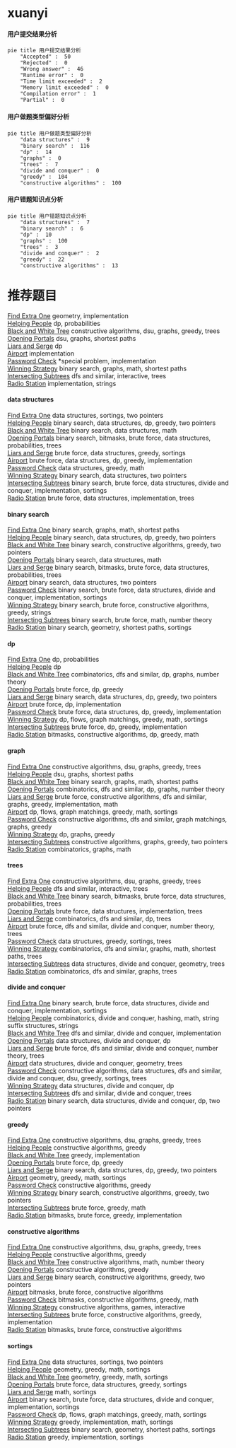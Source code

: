 # xuanyi
<!-- tabs:start -->
#### **用户提交结果分析**

```mermaid
pie title 用户提交结果分析
    "Accepted" :  50
    "Rejected" :  0
    "Wrong answer" :  46
    "Runtime error" :  0
    "Time limit exceeded" :  2
    "Memory limit exceeded" :  0
    "Compilation error" :  1
    "Partial" :  0
```
#### **用户做题类型偏好分析**

```mermaid
pie title 用户做题类型偏好分析
    "data structures" :  9
    "binary search" :  116
    "dp" :  14
    "graphs" :  0
    "trees" :  7
    "divide and conquer" :  0
    "greedy" :  104
    "constructive algorithms" :  100
```
#### **用户错题知识点分析**

```mermaid
pie title 用户错题知识点分析
    "data structures" :  7
    "binary search" :  6
    "dp" :  10
    "graphs" :  100
    "trees" :  3
    "divide and conquer" :  2
    "greedy" :  22
    "constructive algorithms" :  13
```
<!-- tabs:end -->
# 推荐题目
[Find Extra One](http://codeforces.com/problemset/problem/900/A)		geometry,
                        implementation		  
[Helping People](http://codeforces.com/problemset/problem/494/C)		dp,
                        probabilities		  
[Black and White Tree](http://codeforces.com/problemset/problem/260/D)		constructive algorithms,
                        dsu,
                        graphs,
                        greedy,
                        trees		  
[Opening Portals](http://codeforces.com/problemset/problem/196/E)		dsu,
                        graphs,
                        shortest paths		  
[Liars and Serge](http://codeforces.com/problemset/problem/256/D)		dp		  
[Airport](http://codeforces.com/problemset/problem/218/B)		implementation		  
[Password Check](http://codeforces.com/problemset/problem/411/A)		*special problem,
                        implementation		  
[Winning Strategy](http://codeforces.com/problemset/problem/97/C)		binary search,
                        graphs,
                        math,
                        shortest paths		  
[Intersecting Subtrees](https://codeforces.com/contest/1074/problem/B)		dfs and similar,
                        interactive,
                        trees		  
[Radio Station](http://codeforces.com/problemset/problem/918/B)		implementation,
                        strings		  
<!-- tabs:start -->
#### **data structures**
[Find Extra One](http://codeforces.com/problemset/problem/1396/D)		data structures,
                        sortings,
                        two pointers		  
[Helping People](http://codeforces.com/problemset/problem/1492/C)		binary search,
                        data structures,
                        dp,
                        greedy,
                        two pointers		  
[Black and White Tree](http://codeforces.com/problemset/problem/1490/G)		binary search,
                        data structures,
                        math		  
[Opening Portals](http://codeforces.com/problemset/problem/1479/D)		binary search,
                        bitmasks,
                        brute force,
                        data structures,
                        probabilities,
                        trees		  
[Liars and Serge](http://codeforces.com/problemset/problem/1497/A)		brute force,
                        data structures,
                        greedy,
                        sortings		  
[Airport](http://codeforces.com/problemset/problem/1491/C)		brute force,
                        data structures,
                        dp,
                        greedy,
                        implementation		  
[Password Check](http://codeforces.com/problemset/problem/1492/B)		data structures,
                        greedy,
                        math		  
[Winning Strategy](http://codeforces.com/problemset/problem/1436/E)		binary search,
                        data structures,
                        two pointers		  
[Intersecting Subtrees](http://codeforces.com/problemset/problem/1461/D)		binary search,
                        brute force,
                        data structures,
                        divide and conquer,
                        implementation,
                        sortings		  
[Radio Station](http://codeforces.com/problemset/problem/1511/C)		brute force,
                        data structures,
                        implementation,
                        trees		  
#### **binary search**
[Find Extra One](http://codeforces.com/problemset/problem/97/C)		binary search,
                        graphs,
                        math,
                        shortest paths		  
[Helping People](http://codeforces.com/problemset/problem/1492/C)		binary search,
                        data structures,
                        dp,
                        greedy,
                        two pointers		  
[Black and White Tree](http://codeforces.com/problemset/problem/1463/D)		binary search,
                        constructive algorithms,
                        greedy,
                        two pointers		  
[Opening Portals](http://codeforces.com/problemset/problem/1490/G)		binary search,
                        data structures,
                        math		  
[Liars and Serge](http://codeforces.com/problemset/problem/1479/D)		binary search,
                        bitmasks,
                        brute force,
                        data structures,
                        probabilities,
                        trees		  
[Airport](http://codeforces.com/problemset/problem/1436/E)		binary search,
                        data structures,
                        two pointers		  
[Password Check](http://codeforces.com/problemset/problem/1461/D)		binary search,
                        brute force,
                        data structures,
                        divide and conquer,
                        implementation,
                        sortings		  
[Winning Strategy](http://codeforces.com/problemset/problem/1493/C)		binary search,
                        brute force,
                        constructive algorithms,
                        greedy,
                        strings		  
[Intersecting Subtrees](http://codeforces.com/problemset/problem/1487/D)		binary search,
                        brute force,
                        math,
                        number theory		  
[Radio Station](http://codeforces.com/problemset/problem/1486/B)		binary search,
                        geometry,
                        shortest paths,
                        sortings		  
#### **dp**
[Find Extra One](http://codeforces.com/problemset/problem/494/C)		dp,
                        probabilities		  
[Helping People](http://codeforces.com/problemset/problem/256/D)		dp		  
[Black and White Tree](http://codeforces.com/problemset/problem/804/F)		combinatorics,
                        dfs and similar,
                        dp,
                        graphs,
                        number theory		  
[Opening Portals](http://codeforces.com/problemset/problem/1389/B)		brute force,
                        dp,
                        greedy		  
[Liars and Serge](http://codeforces.com/problemset/problem/1492/C)		binary search,
                        data structures,
                        dp,
                        greedy,
                        two pointers		  
[Airport](https://codeforces.com/contest/1457/problem/C)		brute force,
                        dp,
                        implementation		  
[Password Check](http://codeforces.com/problemset/problem/1491/C)		brute force,
                        data structures,
                        dp,
                        greedy,
                        implementation		  
[Winning Strategy](http://codeforces.com/problemset/problem/1437/C)		dp,
                        flows,
                        graph matchings,
                        greedy,
                        math,
                        sortings		  
[Intersecting Subtrees](http://codeforces.com/problemset/problem/1499/B)		brute force,
                        dp,
                        greedy,
                        implementation		  
[Radio Station](http://codeforces.com/problemset/problem/1491/D)		bitmasks,
                        constructive algorithms,
                        dp,
                        greedy,
                        math		  
#### **graph**
[Find Extra One](http://codeforces.com/problemset/problem/260/D)		constructive algorithms,
                        dsu,
                        graphs,
                        greedy,
                        trees		  
[Helping People](http://codeforces.com/problemset/problem/196/E)		dsu,
                        graphs,
                        shortest paths		  
[Black and White Tree](http://codeforces.com/problemset/problem/97/C)		binary search,
                        graphs,
                        math,
                        shortest paths		  
[Opening Portals](http://codeforces.com/problemset/problem/804/F)		combinatorics,
                        dfs and similar,
                        dp,
                        graphs,
                        number theory		  
[Liars and Serge](http://codeforces.com/problemset/problem/1487/C)		brute force,
                        constructive algorithms,
                        dfs and similar,
                        graphs,
                        greedy,
                        implementation,
                        math		  
[Airport](http://codeforces.com/problemset/problem/1437/C)		dp,
                        flows,
                        graph matchings,
                        greedy,
                        math,
                        sortings		  
[Password Check](http://codeforces.com/problemset/problem/1470/D)		constructive algorithms,
                        dfs and similar,
                        graph matchings,
                        graphs,
                        greedy		  
[Winning Strategy](http://codeforces.com/problemset/problem/1476/C)		dp,
                        graphs,
                        greedy		  
[Intersecting Subtrees](http://codeforces.com/problemset/problem/1304/D)		constructive algorithms,
                        graphs,
                        greedy,
                        two pointers		  
[Radio Station](http://codeforces.com/problemset/problem/1475/C)		combinatorics,
                        graphs,
                        math		  
#### **trees**
[Find Extra One](http://codeforces.com/problemset/problem/260/D)		constructive algorithms,
                        dsu,
                        graphs,
                        greedy,
                        trees		  
[Helping People](https://codeforces.com/contest/1074/problem/B)		dfs and similar,
                        interactive,
                        trees		  
[Black and White Tree](http://codeforces.com/problemset/problem/1479/D)		binary search,
                        bitmasks,
                        brute force,
                        data structures,
                        probabilities,
                        trees		  
[Opening Portals](http://codeforces.com/problemset/problem/1511/C)		brute force,
                        data structures,
                        implementation,
                        trees		  
[Liars and Serge](http://codeforces.com/problemset/problem/1499/F)		combinatorics,
                        dfs and similar,
                        dp,
                        trees		  
[Airport](http://codeforces.com/problemset/problem/1491/E)		brute force,
                        dfs and similar,
                        divide and conquer,
                        number theory,
                        trees		  
[Password Check](http://codeforces.com/problemset/problem/1466/D)		data structures,
                        greedy,
                        sortings,
                        trees		  
[Winning Strategy](http://codeforces.com/problemset/problem/1495/D)		combinatorics,
                        dfs and similar,
                        graphs,
                        math,
                        shortest paths,
                        trees		  
[Intersecting Subtrees](http://codeforces.com/problemset/problem/1303/G)		data structures,
                        divide and conquer,
                        geometry,
                        trees		  
[Radio Station](http://codeforces.com/problemset/problem/1454/E)		combinatorics,
                        dfs and similar,
                        graphs,
                        trees		  
#### **divide and conquer**
[Find Extra One](http://codeforces.com/problemset/problem/1461/D)		binary search,
                        brute force,
                        data structures,
                        divide and conquer,
                        implementation,
                        sortings		  
[Helping People](http://codeforces.com/problemset/problem/1466/G)		combinatorics,
                        divide and conquer,
                        hashing,
                        math,
                        string suffix structures,
                        strings		  
[Black and White Tree](http://codeforces.com/problemset/problem/1490/D)		dfs and similar,
                        divide and conquer,
                        implementation		  
[Opening Portals](https://codeforces.com/contest/1483/problem/C)		data structures,
                        divide and conquer,
                        dp		  
[Liars and Serge](http://codeforces.com/problemset/problem/1491/E)		brute force,
                        dfs and similar,
                        divide and conquer,
                        number theory,
                        trees		  
[Airport](http://codeforces.com/problemset/problem/1303/G)		data structures,
                        divide and conquer,
                        geometry,
                        trees		  
[Password Check](http://codeforces.com/problemset/problem/1494/D)		constructive algorithms,
                        data structures,
                        dfs and similar,
                        divide and conquer,
                        dsu,
                        greedy,
                        sortings,
                        trees		  
[Winning Strategy](http://codeforces.com/problemset/problem/1482/E)		data structures,
                        divide and conquer,
                        dp		  
[Intersecting Subtrees](http://codeforces.com/problemset/problem/566/C)		dfs and similar,
                        divide and conquer,
                        trees		  
[Radio Station](http://codeforces.com/problemset/problem/1428/F)		binary search,
                        data structures,
                        divide and conquer,
                        dp,
                        two pointers		  
#### **greedy**
[Find Extra One](http://codeforces.com/problemset/problem/260/D)		constructive algorithms,
                        dsu,
                        graphs,
                        greedy,
                        trees		  
[Helping People](http://codeforces.com/problemset/problem/1467/C)		constructive algorithms,
                        greedy		  
[Black and White Tree](http://codeforces.com/problemset/problem/447/B)		greedy,
                        implementation		  
[Opening Portals](http://codeforces.com/problemset/problem/1389/B)		brute force,
                        dp,
                        greedy		  
[Liars and Serge](http://codeforces.com/problemset/problem/1492/C)		binary search,
                        data structures,
                        dp,
                        greedy,
                        two pointers		  
[Airport](https://codeforces.com/contest/1496/problem/C)		geometry,
                        greedy,
                        math,
                        sortings		  
[Password Check](http://codeforces.com/problemset/problem/1493/A)		constructive algorithms,
                        greedy		  
[Winning Strategy](http://codeforces.com/problemset/problem/1463/D)		binary search,
                        constructive algorithms,
                        greedy,
                        two pointers		  
[Intersecting Subtrees](http://codeforces.com/problemset/problem/1462/C)		brute force,
                        greedy,
                        math		  
[Radio Station](http://codeforces.com/problemset/problem/1494/B)		bitmasks,
                        brute force,
                        greedy,
                        implementation		  
#### **constructive algorithms**
[Find Extra One](http://codeforces.com/problemset/problem/260/D)		constructive algorithms,
                        dsu,
                        graphs,
                        greedy,
                        trees		  
[Helping People](http://codeforces.com/problemset/problem/1467/C)		constructive algorithms,
                        greedy		  
[Black and White Tree](http://codeforces.com/problemset/problem/487/C)		constructive algorithms,
                        math,
                        number theory		  
[Opening Portals](http://codeforces.com/problemset/problem/1493/A)		constructive algorithms,
                        greedy		  
[Liars and Serge](http://codeforces.com/problemset/problem/1463/D)		binary search,
                        constructive algorithms,
                        greedy,
                        two pointers		  
[Airport](https://codeforces.com/contest/1456/problem/B)		bitmasks,
                        brute force,
                        constructive algorithms		  
[Password Check](http://codeforces.com/problemset/problem/1492/D)		bitmasks,
                        constructive algorithms,
                        greedy,
                        math		  
[Winning Strategy](https://codeforces.com/contest/1504/problem/D)		constructive algorithms,
                        games,
                        interactive		  
[Intersecting Subtrees](https://codeforces.com/contest/1483/problem/A)		brute force,
                        constructive algorithms,
                        greedy,
                        implementation		  
[Radio Station](https://codeforces.com/contest/1457/problem/D)		bitmasks,
                        brute force,
                        constructive algorithms		  
#### **sortings**
[Find Extra One](http://codeforces.com/problemset/problem/1396/D)		data structures,
                        sortings,
                        two pointers		  
[Helping People](https://codeforces.com/contest/1496/problem/C)		geometry,
                        greedy,
                        math,
                        sortings		  
[Black and White Tree](http://codeforces.com/problemset/problem/1495/A)		geometry,
                        greedy,
                        math,
                        sortings		  
[Opening Portals](http://codeforces.com/problemset/problem/1497/A)		brute force,
                        data structures,
                        greedy,
                        sortings		  
[Liars and Serge](http://codeforces.com/problemset/problem/1427/A)		math,
                        sortings		  
[Airport](http://codeforces.com/problemset/problem/1461/D)		binary search,
                        brute force,
                        data structures,
                        divide and conquer,
                        implementation,
                        sortings		  
[Password Check](http://codeforces.com/problemset/problem/1437/C)		dp,
                        flows,
                        graph matchings,
                        greedy,
                        math,
                        sortings		  
[Winning Strategy](http://codeforces.com/problemset/problem/1473/A)		greedy,
                        implementation,
                        math,
                        sortings		  
[Intersecting Subtrees](http://codeforces.com/problemset/problem/1486/B)		binary search,
                        geometry,
                        shortest paths,
                        sortings		  
[Radio Station](http://codeforces.com/problemset/problem/1480/B)		greedy,
                        implementation,
                        sortings		  
<!-- tabs:end -->
